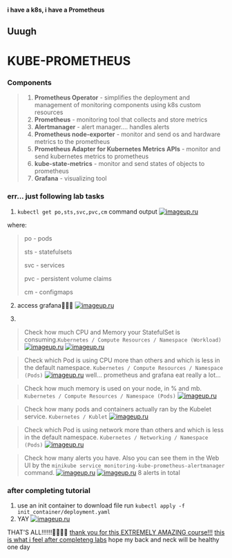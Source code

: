 #### i have a k8s, i have a Prometheus
## Uuugh
# KUBE-PROMETHEUS



### Components
>1) **Prometheus Operator** - simplifies the deployment and management of monitoring components using k8s custom resources
>2) **Prometheus** - monitoring tool that collects and store metrics
>3) **Alertmanager** - alert manager.... handles alerts
>4) **Prometheus node-exporter** - monitor and send os and hardware metrics to the prometheus
>5) **Prometheus Adapter for Kubernetes Metrics APIs** - monitor and send kubernetes metrics to prometheus
>6) **kube-state-metrics** - monitor and send states of objects to prometheus
>7) **Grafana** - visualizing tool

### err... just following lab tasks

1) `kubectl get po,sts,svc,pvc,cm` command output
[![imageup.ru](https://imageup.ru/img269/4209972/141.png)](https://imageup.ru/img269/4209972/141.png.html)

where:
> po - pods
> 
> sts - statefulsets
> 
> svc - services
> 
> pvc - persistent volume claims
> 
> cm - configmaps

2) access grafana🎉🎉🎉
[![imageup.ru](https://imageup.ru/img14/4209982/142.png)](https://imageup.ru/img14/4209982/142.png.html)

3) 
> Check how much CPU and Memory your StatefulSet is consuming.`Kubernetes / Compute Resources / Namespace (Workload)`
[![imageup.ru](https://imageup.ru/img292/4210011/sscpu.png)](https://imageup.ru/img292/4210011/sscpu.png.html)
[![imageup.ru](https://imageup.ru/img163/4210012/ssmem.png)](https://imageup.ru/img163/4210012/ssmem.png.html)

> Check which Pod is using CPU more than others and which is less in the default namespace. `Kubernetes / Compute Resources / Namespace (Pods)` 
[![imageup.ru](https://imageup.ru/img144/4210014/podcpu.png)](https://imageup.ru/img144/4210014/podcpu.png.html)
well... prometheus and grafana eat really a lot...

> Check how much memory is used on your node, in % and mb. `Kubernetes / Compute Resources / Namespace (Pods)`
[![imageup.ru](https://imageup.ru/img192/4210017/podmem.png)](https://imageup.ru/img192/4210017/podmem.png.html)

> Check how many pods and containers actually ran by the Kubelet service. `Kubernetes / Kublet`
[![imageup.ru](https://imageup.ru/img227/4210018/podscont.png)](https://imageup.ru/img227/4210018/podscont.png.html)

> Check which Pod is using network more than others and which is less in the default namespace. `Kubernetes / Networking / Namespace (Pods)`
[![imageup.ru](https://imageup.ru/img6/4210021/etworkpods.png)](https://imageup.ru/img6/4210021/etworkpods.png.html)

> Check how many alerts you have. Also you can see them in the Web UI by the `minikube service monitoring-kube-prometheus-alertmanager` command.
[![imageup.ru](https://imageup.ru/img74/4210024/alertmanager1.png)](https://imageup.ru/img74/4210024/alertmanager1.png.html)
[![imageup.ru](https://imageup.ru/img229/4210025/alertmanager2.png)](https://imageup.ru/img229/4210025/alertmanager2.png.html)
8 alerts in total

### after completing tutorial

1) use an init container to download file
run `kubectl apply -f init_container/deployment.yaml`
2) YAY
[![imageup.ru](https://imageup.ru/img62/4210027/dsadffafdsfsd.png)](https://imageup.ru/img62/4210027/dsadffafdsfsd.png.html)

THAT'S ALL!!!!!!🎉🎉🎉🎉
[thank you for this EXTREMELY AMAZING course!!!](https://www.youtube.com/watch?v=DUrLB-8EBFs)
[this is what i feel after completeng labs](https://youtu.be/pMLIQP46OwE?t=50)
hope my back and neck will be healthy one day






